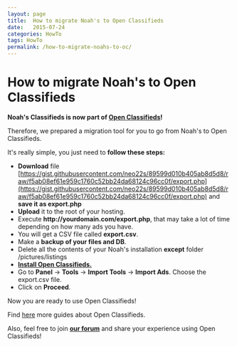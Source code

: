 ```yaml
---
layout: page
title:  How to migrate Noah's to Open Classifieds
date:   2015-07-24
categories: HowTo
tags: HowTo
permalink: /how-to-migrate-noahs-to-oc/
---
```

# How to migrate Noah's to Open Classifieds

**Noah's Classifieds is now part of [Open Classifieds](http://open-classifieds.com/)!**

Therefore, we prepared a migration tool for you to go from Noah's to Open Classifieds.

It's really simple, you just need to **follow these steps:**

+ **Download** file [https://gist.githubusercontent.com/neo22s/89599d010b405ab8d5d8/raw/f5ab08ef61e959c1760c52bb24da68124c96cc0f/export.php](https://gist.githubusercontent.com/neo22s/89599d010b405ab8d5d8/raw/f5ab08ef61e959c1760c52bb24da68124c96cc0f/export.php) and **save it as export.php**
+ **Upload** it to the root of your hosting.
+ Execute **http://**yourdomain.com**/export.php**, that may take a lot of time depending on how many ads you have.
+ You will get a CSV file called **export.csv**.
+ Make a **backup of your files and DB**.
+ Delete all the contents of your Noah's installation **except** folder /pictures/listings
+ **[Install Open Classifieds.](http://docs.yclas.com/install-open-classifieds/)**
+ Go to **Panel** -> **Tools** -> **Import Tools** -> **Import Ads**. Choose the export.csv file.
+ Click on **Proceed**.

Now you are ready to use Open Classifieds!

Find [here](http://docs.yclas.com/) more guides about Open Classifieds.

Also, feel free to join [**our forum**](http://forums.open-classifieds.com/) and share your experience using Open Classifieds!
